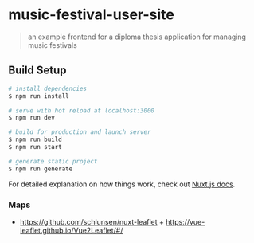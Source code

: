 # music-festival-user-site

> an example frontend for a diploma thesis application for managing music festivals

## Build Setup

``` bash
# install dependencies
$ npm run install

# serve with hot reload at localhost:3000
$ npm run dev

# build for production and launch server
$ npm run build
$ npm run start

# generate static project
$ npm run generate
```

For detailed explanation on how things work, check out [Nuxt.js docs](https://nuxtjs.org).

### Maps
* https://github.com/schlunsen/nuxt-leaflet + https://vue-leaflet.github.io/Vue2Leaflet/#/
